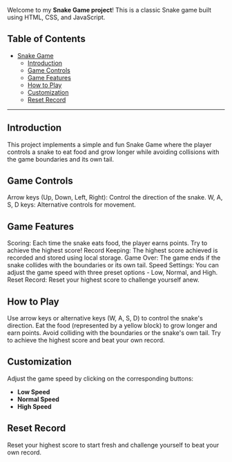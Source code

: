 Welcome to my **Snake Game project**! This is a classic Snake game built using HTML, CSS, and JavaScript.
## Table of Contents
- [Snake Game](#snake-game)
  - [Introduction](#introduction)
  - [Game Controls](#game-controls)
  - [Game Features](#game-features)
  - [How to Play](#how-to-play)
  - [Customization](#customization)
  - [Reset Record](#reset-record)

---

## Introduction

This project implements a simple and fun Snake Game where the player controls a snake to eat food and grow longer while avoiding collisions with the game boundaries and its own tail.

## Game Controls

Arrow keys (Up, Down, Left, Right): Control the direction of the snake.
W, A, S, D keys: Alternative controls for movement.

## Game Features

Scoring: Each time the snake eats food, the player earns points. Try to achieve the highest score!
Record Keeping: The highest score achieved is recorded and stored using local storage.
Game Over: The game ends if the snake collides with the boundaries or its own tail.
Speed Settings: You can adjust the game speed with three preset options - Low, Normal, and High.
Reset Record: Reset your highest score to challenge yourself anew.

## How to Play

Use arrow keys or alternative keys (W, A, S, D) to control the snake's direction.
Eat the food (represented by a yellow block) to grow longer and earn points.
Avoid colliding with the boundaries or the snake's own tail.
Try to achieve the highest score and beat your own record.

## Customization


Adjust the game speed by clicking on the corresponding buttons:

- **Low Speed**
- **Normal Speed**
- **High Speed**

## Reset Record
Reset your highest score to start fresh and challenge yourself to beat your own record.

